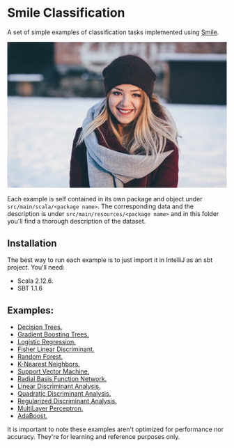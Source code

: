 # Smile Classification

A set of simple examples of classification tasks implemented using [Smile](https://haifengl.github.io/smile/).

![Woman smiling](https://github.com/jesus-a-martinez-v/smile-classification/blob/master/assets/smile2.jpeg)

Each example is self contained in its own package and object under `src/main/scala/<package name>`. The corresponding data and the description is under `src/main/resources/<package name>` and in this folder you'll find a thorough description of the dataset.

## Installation

The best way to run each example is to just import it in IntelliJ as an sbt project. You'll need:

- Scala 2.12.6.
- SBT 1.1.6

## Examples:

- [Decision Trees.](https://github.com/jesus-a-martinez-v/smile-classification/tree/master/src/main/scala/dt)
- [Gradient Boosting Trees.](https://github.com/jesus-a-martinez-v/smile-classification/tree/master/src/main/scala/gbm)
- [Logistic Regression.](https://github.com/jesus-a-martinez-v/smile-classification/tree/master/src/main/scala/lr)
- [Fisher Linear Discriminant.](https://github.com/jesus-a-martinez-v/smile-classification/tree/master/src/main/scala/fisher)
- [Random Forest.](https://github.com/jesus-a-martinez-v/smile-classification/tree/master/src/main/scala/randomforest)
- [K-Nearest Neighbors.](https://github.com/jesus-a-martinez-v/smile-classification/tree/master/src/main/scala/knn)
- [Support Vector Machine.](https://github.com/jesus-a-martinez-v/smile-classification/tree/master/src/main/scala/svm)
- [Radial Basis Function Network.](https://github.com/jesus-a-martinez-v/smile-classification/tree/master/src/main/scala/rbfnet)
- [Linear Discriminant Analysis.](https://github.com/jesus-a-martinez-v/smile-classification/tree/master/src/main/scala/lda)
- [Quadratic Discriminant Analysis.](https://github.com/jesus-a-martinez-v/smile-classification/tree/master/src/main/scala/qda)
- [Regularized Discriminant Analysis.](https://github.com/jesus-a-martinez-v/smile-classification/tree/master/src/main/scala/rda)
- [MultiLayer Perceptron.](https://github.com/jesus-a-martinez-v/smile-classification/tree/master/src/main/scala/mlp)
- [AdaBoost.](https://github.com/jesus-a-martinez-v/smile-classification/tree/master/src/main/scala/adaboost)






It is important to note these examples aren't optimized for performance nor accuracy. They're for learning and reference purposes only.
